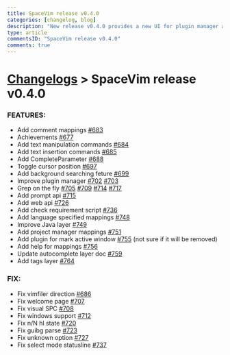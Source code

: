 ```yaml
---
title: SpaceVim release v0.4.0
categories: [changelog, blog]
description: "New release v0.4.0 provides a new UI for plugin manager and built-in flygrep plugin"
type: article
commentsID: "SpaceVim release v0.4.0"
comments: true
---
```


# [Changelogs](../development#changelog) > SpaceVim release v0.4.0

### FEATURES:

- Add comment mappings [#683](https://github.com/SpaceVim/SpaceVim/pull/#683)
- Achievements [#677](https://github.com/SpaceVim/SpaceVim/pull/#677)
- Add text manipulation commands [#684](https://github.com/SpaceVim/SpaceVim/pull/#684)
- Add text insertion commands [#685](https://github.com/SpaceVim/SpaceVim/pull/#685)
- Add CompleteParameter [#688](https://github.com/SpaceVim/SpaceVim/pull/#688)
- Toggle cursor position [#697](https://github.com/SpaceVim/SpaceVim/pull/#697)
- Add background searching feture [#699](https://github.com/SpaceVim/SpaceVim/pull/#699)
- Improve plugin manager [#702](https://github.com/SpaceVim/SpaceVim/pull/#702) [#703](https://github.com/SpaceVim/SpaceVim/pull/#703)
- Grep on the fly [#705](https://github.com/SpaceVim/SpaceVim/pull/#705) [#709](https://github.com/SpaceVim/SpaceVim/pull/#709) [#714](https://github.com/SpaceVim/SpaceVim/pull/#714) [#717](https://github.com/SpaceVim/SpaceVim/pull/#717)
- Add prompt api [#715](https://github.com/SpaceVim/SpaceVim/pull/#715)
- Add web api [#726](https://github.com/SpaceVim/SpaceVim/pull/#726)
- Add check requirement script [#736](https://github.com/SpaceVim/SpaceVim/pull/#736)
- Add language specified mappings [#748](https://github.com/SpaceVim/SpaceVim/pull/#748)
- Improve Java layer [#749](https://github.com/SpaceVim/SpaceVim/pull/#749)
- Add project manager mappings [#751](https://github.com/SpaceVim/SpaceVim/pull/#751)
- Add plugin for mark active window [#755](https://github.com/SpaceVim/SpaceVim/pull/#755) (not sure if it will be removed)
- Add help for mappings [#756](https://github.com/SpaceVim/SpaceVim/pull/#756)
- Update autocomplete layer doc [#759](https://github.com/SpaceVim/SpaceVim/pull/#759)
- Add tags layer [#764](https://github.com/SpaceVim/SpaceVim/pull/#764)

### FIX:

- Fix vimfiler direction [#686](https://github.com/SpaceVim/SpaceVim/pull/#686)
- Fix welcome page [#707](https://github.com/SpaceVim/SpaceVim/pull/#707)
- Fix visual SPC [#708](https://github.com/SpaceVim/SpaceVim/pull/#708)
- Fix windows support [#712](https://github.com/SpaceVim/SpaceVim/pull/#712)
- Fix n/N hl state [#720](https://github.com/SpaceVim/SpaceVim/pull/#720)
- Fix guibg parse [#723](https://github.com/SpaceVim/SpaceVim/pull/#723)
- Fix unknown option [#727](https://github.com/SpaceVim/SpaceVim/pull/#727)
- Fix select mode statusline [#737](https://github.com/SpaceVim/SpaceVim/pull/#737)
